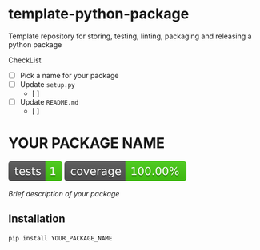 # template-python-package
Template repository for storing, testing, linting, packaging and releasing a python package



CheckList
- [ ] Pick a name for your package
- [ ] Update `setup.py`
  - [ ]
- [ ] Update `README.md`
  - [ ]





<!-- update the rest of this readme to document your package -->

# YOUR PACKAGE NAME
<!-- badges -->
![Tests](./media/badges/tests.svg)
![Coverage](./media/badges/coverage.svg)

<!-- brief description -->
*Brief description of your package*

## Installation
```bash
pip install YOUR_PACKAGE_NAME
```